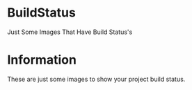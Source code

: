 # BuildStatus
Just Some Images That Have Build Status's

# Information
These are just some images to show your project build status.

